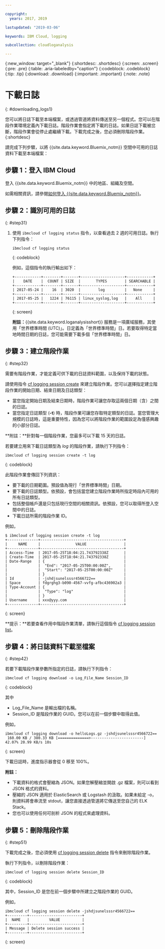 ```yaml
---

copyright:
  years: 2017, 2019

lastupdated: "2019-03-06"

keywords: IBM Cloud, logging

subcollection: cloudloganalysis

---
```


{:new_window: target="_blank"}
{:shortdesc: .shortdesc}
{:screen: .screen}
{:pre: .pre}
{:table: .aria-labeledby="caption"}
{:codeblock: .codeblock}
{:tip: .tip}
{:download: .download}
{:important: .important}
{:note: .note}

# 下載日誌
{: #downloading_logs1}

您可以將日誌下載至本端檔案，或透過管道將資料傳送至另一個程式。您可以在階段作業環境定義內下載日誌。階段作業會指定將下載的日誌。如果日誌下載被岔斷，階段作業會從停止處繼續下載。下載完成之後，您必須刪除階段作業。
{:shortdesc}

請完成下列步驟，以將 {{site.data.keyword.Bluemix_notm}} 空間中可用的日誌資料下載至本端檔案：

## 步驟 1：登入 IBM Cloud

登入 {{site.data.keyword.Bluemix_notm}} 中的地區、組織及空間。 

如需相關資訊，請參閱[如何登入 {{site.data.keyword.Bluemix_notm}}](/docs/services/CloudLogAnalysis/qa/cli_qa.html#login)。

## 步驟 2：識別可用的日誌
{: #step31}

1. 使用 `ibmcloud cf logging status` 指令，以查看過去 2 週的可用日誌。執行下列指令：

    ```
    ibmcloud cf logging status
    ```
    {: codeblock}
    
    例如，這個指令的執行輸出如下：
    
    ```
    +------------+--------+-------+--------------------+------------+
    |    DATE    |  COUNT | SIZE  |       TYPES        | SEARCHABLE |
    +------------+--------+-------+--------------------+------------+
    | 2017-05-24 |    16  | 3020  |        log         |   None     |
    +------------+--------+-------+--------------------+------------+
    | 2017-05-25 |   1224 | 76115 | linux_syslog,log   |    All     |
    +------------+--------+-------+--------------------+------------+
    ```
    {: screen}

    **附註：**{{site.data.keyword.loganalysisshort}} 服務是一項廣域服務，其使用「世界標準時間 (UTC)」。日定義為「世界標準時間」日。若要取得特定當地時間日期的日誌，您可能需要下載多個「世界標準時間」日。


## 步驟 3：建立階段作業
{: #step32}

需要有階段作業，才能定義可供下載的日誌資料範圍，以及保持下載的狀態。 

請使用指令 [cf logging session create](/docs/services/CloudLogAnalysis/reference/logging_cli.html#session_create1) 來建立階段作業。您可以選擇指定建立階段作業的開始日期、結束日期及日誌類型：  

* 當您指定開始日期及結束日期時，階段作業可讓您存取這兩個日期（含）之間的日誌。 
* 當您指定日誌類型 (**-t**) 時，階段作業可讓您存取特定類型的日誌。當您管理大規模的日誌時，這是重要特性，因為您可以將階段作業的範圍設定為僅感興趣的小部分日誌。

**附註：**針對每一個階段作業，您最多可以下載 15 天的日誌。

若要建立用來下載日誌類型為 *log* 的階段作業，請執行下列指令：

```
ibmcloud cf logging session create -t log
```
{: codeblock}

此階段作業會傳回下列資訊：

* 要下載的日期範圍。預設值為現行「世界標準時間」日期。
* 要下載的日誌類型。依預設，會包括當您建立階段作業時所指定時段內可用的所有日誌類型。 
* 包括整個帳戶還是只包括現行空間的相關資訊。依預設，您可以取得所登入空間中的日誌。
* 下載日誌所需的階段作業 ID。

例如，

```
$ ibmcloud cf logging session create -t log     
+--------------+--------------------------------------+
|     NAME     |                VALUE                 |
+--------------+--------------------------------------+
| Access-Time  | 2017-05-25T18:04:21.743792338Z       |
| Create-Time  | 2017-05-25T18:04:21.743792338Z       |
| Date-Range   | {                                    |
|              |  "End": "2017-05-25T00:00:00Z",      |
|              |  "Start": "2017-05-25T00:00:00Z"     |
|              | }                                    |
| Id           | -jshdjsunelsssr4566722==             |
| Space        | fdgrghg3-b090-4567-vvfg-afbc436902a3 |
| Type-Account | {                                    |
|              |  "Type": "log"                       |
|              | }                                    |
| Username     | xxx@yyy.com                          |
+--------------+--------------------------------------+
```
{: screen}

**提示：**若要查看作用中階段作業清單，請執行這個指令 [cf logging session list](/docs/services/CloudLogAnalysis/reference/logging_cli.html#session_list1)。

## 步驟 4：將日誌資料下載至檔案
{: #step42}

若要下載階段作業參數所指定的日誌，請執行下列指令：

```
ibmcloud cf logging download -o Log_File_Name Session_ID
```
{: codeblock}

其中

* Log_File_Name 是輸出檔的名稱。
* Session_ID 是階段作業的 GUID。您可以在前一個步驟中取得此值。

例如，

```
ibmcloud cf logging download -o helloLogs.gz -jshdjsunelsssr4566722==
 160.00 KB / 380.33 KB [==============>------------------------]  42.07% 20.99 KB/s 10s
```
{: screen}

下載日誌時，進度指示器會從 0 移至 100%。

**附註：** 

* 下載資料的格式會壓縮為 JSON。如果您解壓縮並開啟 .gz 檔案，則可以看到 JSON 格式的資料。 
* 壓縮的 JSON 適用於 ElasticSearch 或 Logstash 的汲取。如果未給定 -o，則資料將會串流至 stdout，讓您直接透過管道將它傳送至您自己的 ELK Stack。
* 您也可以使用任何可剖析 JSON 的程式來處理資料。 

## 步驟 5：刪除階段作業
{: #step51}

下載完成之後，您必須使用 [cf logging session delete](/docs/services/CloudLogAnalysis/reference/logging_cli.html#session_delete1) 指令來刪除階段作業。 

執行下列指令，以刪除階段作業：

```
ibmcloud cf logging session delete Session_ID
```
{: codeblock}

其中，Session_ID 是您在前一個步驟中所建立之階段作業的 GUID。

例如，

```
ibmcloud cf logging session delete -jshdjsunelsssr4566722==
+---------+------------------------+
|  NAME   |         VALUE          |
+---------+------------------------+
| Message | Delete session success |
+---------+------------------------+
```
{: screen}





